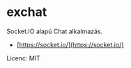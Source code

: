 # exchat

Socket.IO alapú Chat alkalmazás.

* [https://socket.io/](https://socket.io/)

Licenc: MIT

